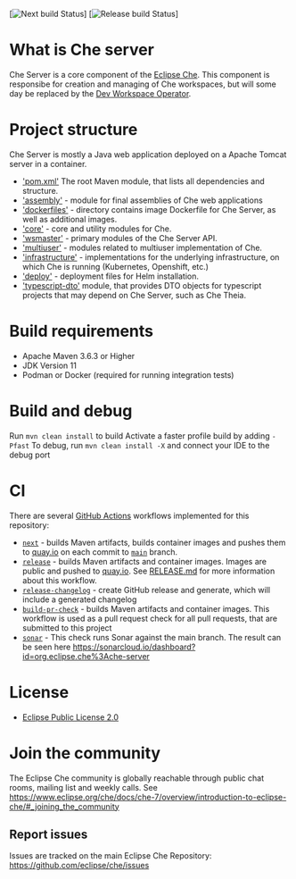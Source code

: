 [![Next build Status](https://github.com/eclipse-che/che-theia/actions/workflows/next-build.yml/badge.svg)]
[![Release build Status](https://github.com/eclipse-che/che-theia/actions/workflows/release.yml/badge.svg)]

# What is Che server
Che Server is a core component of the [Eclipse Che](https://github.com/eclipse/che/). This component is responsibe for creation and managing of Che workspaces, but will some day be replaced by the [Dev Workspace Operator](https://github.com/devfile/devworkspace-operator). 

# Project structure
Che Server is mostly a Java web application deployed on a Apache Tomcat server in a container. 
- ['pom.xml'](https://github.com/eclipse-che/che-server/tree/main/pom.xml) The root Maven module, that lists all dependencies and structure. 
- ['assembly'](https://github.com/eclipse-che/che-server/tree/main/assembly) - module for final assemblies of Che web applications
- ['dockerfiles'](https://github.com/eclipse-che/che-server/tree/main/dockerfiles) - directory contains image Dockerfile for Che Server, as well as additional images.
- ['core'](https://github.com/eclipse-che/che-server/tree/main/core) - core and utility modules for Che.
- ['wsmaster'](https://github.com/eclipse-che/che-server/tree/main/wsmaster) - primary modules of the Che Server API.
- ['multiuser'](https://github.com/eclipse-che/che-server/tree/main/multiuser) - modules related to multiuser implementation of Che.
- ['infrastructure'](https://github.com/eclipse-che/che-server/tree/main/infrastructure) - implementations for the underlying infrastructure, on which Che is running (Kubernetes, Openshift, etc.)
- ['deploy'](https://github.com/eclipse-che/che-server/tree/main/deploy) - deployment files for Helm installation.
- ['typescript-dto'](https://github.com/eclipse-che/che-server/tree/main/typescript-dto) module, that provides DTO objects for typescript projects that may depend on Che Server, such as Che Theia.

# Build requirements
- Apache Maven 3.6.3 or Higher
- JDK Version 11
- Podman or Docker (required for running integration tests)

# Build and debug
Run `mvn clean install` to build 
Activate a faster profile build by adding `-Pfast`
To debug, run `mvn clean install -X` and connect your IDE to the debug port

# CI
There are several [GitHub Actions](https://github.com/eclipse-che/che-server/actions) workflows implemented for this repository:

- [`next`](https://github.com/eclipse-che/che-server/actions/workflows/next-build.yml) - builds Maven artifacts, builds container images and pushes them to [quay.io](https://quay.io/organization/eclipse) on each commit to [`main`](https://github.com/eclipse-che/che-server/tree/main) branch.
- [`release`](https://github.com/eclipse-che/che-server/actions/workflows/release.yml) - builds Maven artifacts and container images. Images are public and pushed to [quay.io](https://quay.io/organization/eclipse). See [RELEASE.md](https://github.com/eclipse-che/che-server/blob/master/RELEASE.md) for more information about this workflow.
- [`release-changelog`](https://github.com/eclipse-che/che-server/actions/workflows/release-changelog.yml) - create GitHub release and generate, which will include a generated changelog
- [`build-pr-check`](https://github.com/eclipse-che/che-server/actions/workflows/build-pr-check.yml) - builds Maven artifacts and container images. This workflow is used as a pull request check for all pull requests, that are submitted to this project 
- [`sonar`](https://github.com/eclipse-che/che-server/actions/workflows/sonar.yml) - This check runs Sonar against the main branch. The result can be seen here https://sonarcloud.io/dashboard?id=org.eclipse.che%3Ache-server
# License

- [Eclipse Public License 2.0](LICENSE)

# Join the community

The Eclipse Che community is globally reachable through public chat rooms, mailing list and weekly calls.
See https://www.eclipse.org/che/docs/che-7/overview/introduction-to-eclipse-che/#_joining_the_community

## Report issues

Issues are tracked on the main Eclipse Che Repository: https://github.com/eclipse/che/issues
